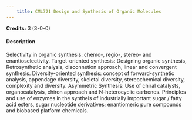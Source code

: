 ```yaml
---
    title: CML721 Design and Synthesis of Organic Molecules
---
```

**Credits:** 3 (3-0-0)



#### Description 
Selectivity in organic synthesis: chemo-, regio-, stereo- and enantioselectivity. Target-oriented synthesis: Designing organic synthesis, Retrosynthetic analysis, disconnetion approach, linear and convergent synthesis. Diversity-oriented synthesis: concept of forward-synthetic analysis, appendage diversity, skeletal diversity, stereochemical diversity, complexity and diversity. Asymmetric Synthesis: Use of chiral catalysts, organocatalysis, chiron approach and N-heterocyclic carbenes. Principles and use of enzymes in the syntheis of industrially important sugar / fatty acid esters, sugar nucleotide derivatives; enantiomeric pure compounds and biobased platform chemicals.
